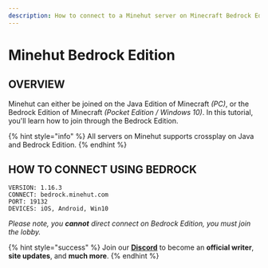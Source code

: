```yaml
---
description: How to connect to a Minehut server on Minecraft Bedrock Edition.
---
```


# Minehut Bedrock Edition

## OVERVIEW

Minehut can either be joined on the Java Edition of Minecraft *(PC)*, or the Bedrock Edition of Minecraft *(Pocket Edition / Windows 10)*. In this tutorial, you'll learn how to join through the Bedrock Edition.

{% hint style="info" %}
All servers on Minehut supports crossplay on Java and Bedrock Edition.
{% endhint %}

## HOW TO CONNECT USING BEDROCK

```
VERSION: 1.16.3
CONNECT: bedrock.minehut.com
PORT: 19132
DEVICES: iOS, Android, Win10
```

*Please note, you **cannot** direct connect on Bedrock Edition, you must join the lobby.*

{% hint style="success" %}
Join our **[Discord](https://invite.gg/minehutxyz)** to become an **official writer**, **site updates**, and **much more**.
{% endhint %}
